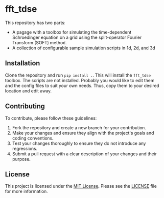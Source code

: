 # fft_tdse

This repository has two parts:
  * A pagage with a toolbox for simulating the time-dependent Schroedinger equation
    on a grid using the split-operator Fourier Transform (SOFT) method.
  * A collection of configurable sample simulation scripts in 1d, 2d, and 3d

## Installation

Clone the repository and run `pip install .`. This will install the `fft_tdse` toolbox.
The scripts are not installed. Probably you would like to edit them and the config files
to suit your own needs. Thus, copy them to your desired location and edit away.


## Contributing

To contribute, please follow these guidelines:

1. Fork the repository and create a new branch for your contribution.
2. Make your changes and ensure they align with the project's goals and coding conventions.
3. Test your changes thoroughly to ensure they do not introduce any regressions.
4. Submit a pull request with a clear description of your changes and their purpose.


## License

This project is licensed under the [MIT License](https://opensource.org/licenses/MIT). Please see the [LICENSE](LICENSE) file for more information.

